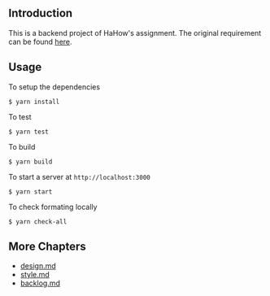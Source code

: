 ## Introduction

This is a backend project of HaHow's assignment. The original requirement can be found [here](https://github.com/hahow/hahow-recruit/blob/master/backend.md).

## Usage

To setup the dependencies

```
$ yarn install
```

To test

```
$ yarn test
```

To build

```
$ yarn build
```

To start a server at `http://localhost:3000`

```
$ yarn start
```

To check formating locally

```
$ yarn check-all
```

## More Chapters

-   [design.md](https://github.com/Jereme1024/hahow-backend-assignment/blob/master/docs/design.md)
-   [style.md](https://github.com/Jereme1024/hahow-backend-assignment/blob/master/docs/style.md)
-   [backlog.md](https://github.com/Jereme1024/hahow-backend-assignment/blob/master/docs/backlog.md)
